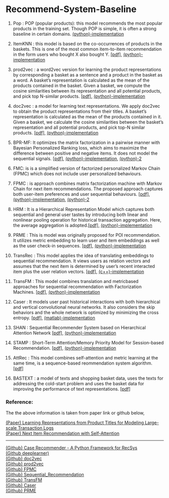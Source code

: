 # Recommend-System-Baseline

1. Pop : POP (popular products): this model recommends the most popular products in the training set. Though POP is simple, it is often a strong baseline in certain domains. [(python)-implementation](https://github.com/chenghu17/Sequential_Recommendation)

2. ItemKNN : this model is based on the co-occurrences of products in the baskets. This is one of the most common item-to-item recommendation in the form users who bought X also bought Y. [[pdf]](https://dl.acm.org/citation.cfm?id=372071), [(python)-implementation](https://github.com/caserec/CaseRecommender)

3. prod2vec : a word2vec version for learning the product representations by corresponding a basket as a sentence and a product in the basket as a word. A basket’s representation is calculated as the mean of the products contained in the basket. Given a basket, we compute the cosine similarities between its representation and all potential products, and pick top N-similar products. [[pdf]](https://astro.temple.edu/~tuc17157/pdfs/grbovic2015kddB.pdf), [(python)-implementation](https://github.com/lecheng/deeplearner)

4. doc2vec : a model for learning text representations. We apply doc2vec to obtain the product
representations from their titles. A basket’s representation is calculated as the mean of the products contained in it. Given a basket, we calculate the cosine similarities between the basket’s representation and all potential products, and pick top-N similar products. [[pdf]](https://arxiv.org/abs/1405.4053), [(python)-implementation](https://github.com/jhlau/doc2vec)

5. BPR-MF:  It optimizes the matrix factorization in a pairwise manner with Bayesian Personalized Ranking loss, which aims to maximize the difference between positive and negative items. It does not model the sequential signals. [[pdf]](https://arxiv.org/pdf/1205.2618.pdf), [(python)-implementation](https://github.com/caserec/CaseRecommender), [(python)-2](https://github.com/chenghu17/Sequential_Recommendation)

6. FMC: is is a simplified version of factorized personalized Markov Chain (FPMC) which does not include user personalized behaviours.

7. FPMC : is approach combines matrix factorization machine with Markov Chain for next item recommendations. The proposed approach captures both user-item preferences and user sequential behaviours. [[pdf]](https://www.ismll.uni-hildesheim.de/pub/pdfs/RendleFreudenthaler2010-FPMC.pdf), [(python)-implementation](https://github.com/flaviovdf/fpmc), [(python)-2](https://github.com/chenghu17/Sequential_Recommendation)

8. HRM : It is a Hierarchical Representation Model which captures both sequential and general user tastes by introducing both linear and nonlinear pooling operation for historical transaction aggregation. Here, the average aggregation is adopted.[[pdf]](http://www.bigdatalab.ac.cn/~junxu/publications/SIGIR2015_NextBasketRec.pdf), [(python)-implementation](https://github.com/chenghu17/Sequential_Recommendation)

9. PRME : This is model was originally proposed for POI recommendation. It utilizes metric embedding to learn user and item embeddings as well as the user check-in sequences. [[pdf]](https://pdfs.semanticscholar.org/d0ca/f22825647365a86ae4bf8749cfbe48789a8c.pdf), [(python)-implementation](https://github.com/flaviovdf/prme)

10. TransRec : This model applies the idea of translating embeddings to sequential recommendation. It views users as relation vectors and assumes that the next item is determined by user’s recent interacted item plus the user relation vectors. [[pdf]](https://dl.acm.org/citation.cfm?id=3109882), [(c++)-implementation](https://drive.google.com/file/d/0B9Ck8jw-TZUEVmdROWZKTy1fcEE/view)

11. TransFM : This model combines translation and metricbased approaches for sequential recommendation with Factorization Machines. [[pdf]](http://cseweb.ucsd.edu/~jmcauley/pdfs/recsys18a.pdf), [(python)-implementation](https://github.com/rpasricha/TransFM)

11. Caser : It models user past historical interactions with both hierarchical and vertical convolutional neural networks. It also considers the skip behaviors and the whole network is optimized by minimizing the cross entropy. [[pdf]](http://www.sfu.ca/~jiaxit/resources/wsdm18caser.pdf), [(matlab)-implementation](https://github.com/graytowne/caser)

11. SHAN : Sequential Recommender System based on Hierarchical Attention Network [[pdf]](https://www.ijcai.org/proceedings/2018/0546.pdf), [(python)-implementation](https://github.com/chenghu17/Sequential_Recommendation)

12. STAMP : Short-Term Attention/Memory Priority Model for Session-based Recommendation. [[pdf]](https://dl.acm.org/ft_gateway.cfm?id=3219950&type=pdf), [(python)-implementation](https://github.com/chenghu17/Sequential_Recommendation)

13. AttRec : This model combines self-attention and metric learning at the same time, is a sequence-based reommendation system algorithm. [[pdf]](https://arxiv.org/abs/1808.06414)

14. BASTEXT : a model of texts and shopping basket data, uses the texts for addressing the cold-start problem and uses the basket data for improving the performance of text representations. [[pdf]](https://arxiv.org/abs/1811.01166)

### Reference:
The the above information is taken from paper link or github below,

[(Paper) Learning Representations from Product Titles for Modeling Large-scale Transaction Logs](https://arxiv.org/abs/1811.01166) <br>
[(Paper) Next Item Recommendation with Self-Attention](https://arxiv.org/abs/1808.06414) <br>

---

[(Github) Case Recommender - A Python Framework for RecSys](https://github.com/caserec/CaseRecommender) <br>
[(Github deeplearner)](https://github.com/lecheng/deeplearner) <br>
[(Github) doc2vec](https://github.com/jhlau/doc2vec) <br>
[(Github) prod2vec](https://github.com/lecheng/deeplearner) <br>
[(Github) FPMC](https://github.com/flaviovdf/fpmc) <br>
[(Github) Sequential_Recommendation](https://github.com/chenghu17/Sequential_Recommendation) <br>
[(Github) TransFM](https://github.com/rpasricha/TransFM) <br>
[(Github) Caser](https://github.com/graytowne/caser) <br>
[(Github) PRME](https://github.com/flaviovdf/prme) <br>
